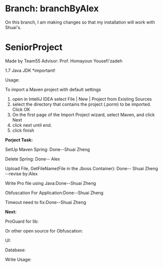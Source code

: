 # Branch: branchByAlex
On this branch, I am making changes so that my installation will work with Shuai's.

# SeniorProject
Made by Team55 Advisor: Prof. Homayoun Yousefi'zadeh

1.7 Java JDK *important!

Usage:

To import a Maven project with default settings


1. open in IntelliJ IDEA select File | New | Project from Existing Sources
2. select the directory that contains the project (.porm) to be imported. Click OK
3. On the first page of the Import Project wizard, select Maven, and click Next
4. click next until end.
5. click finish

 **Porject Task:**

SetUp Maven Spring: Done--Shuai Zheng
 
Delete Spring: Done-- Alex

Upload File, GetFileName(File in the Jboss Container): Done--  Shuai Zheng --revise by:Alex

Write Pro file using Java:Done--Shuai Zheng

Obfuscation For Application:Done--Shuai Zheng

Timeout need to fix:Done--Shuai Zheng

**Next:**


 ProGuard for lib:

 Or other open source for Obfuscation:

 UI:

 Database:

 Write Usage:


